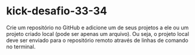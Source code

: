 # kick-desafio-33-34

Crie um repositório no GitHub e adicione um de seus projetos a ele ou um projeto criado local (pode ser apenas um arquivo). Ou seja, o projeto local deve ser enviado para o repositório remoto através de linhas de comando no terminal.
